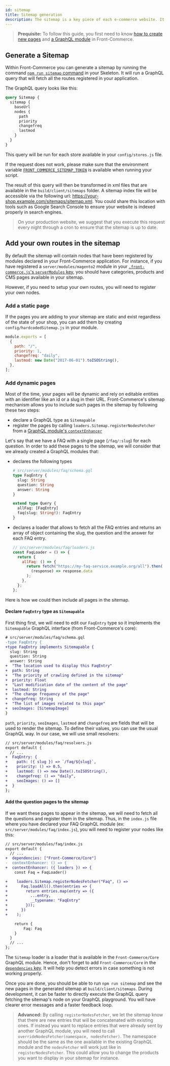 ```yaml
---
id: sitemap
title: Sitemap generation
description: The sitemap is a key piece of each e-commerce website. It allows search engines to crawl and index your pages faster, driving more visitors and potential clients. This guide explains how Front-Commerce generates sitemap and how to add your custom content to it.
---
```


> **Prequisite:** To follow this guide, you first need to know [how to create new pages](/docs/essentials/add-a-page-client-side.html) and [a GraphQL module](/docs/essentials/extend-the-graphql-schema.html) in Front-Commerce.

## Generate a Sitemap

Within Front-Commerce you can generate a sitemap by running the command [`npm run sitemap` command](/docs/reference/scripts.html#sitemap-js) in your Skeleton. It will run a GraphQL query that will fetch all the routes registered in your application.

The GraphQL query looks like this:

```graphql
query Sitemap {
  sitemap {
    baseUrl
    nodes {
      path
      priority
      changefreq
      lastmod
    }
  }
}
```

This query will be run for each store available in your `config/stores.js` file.

If the request does not work, please make sure that the environment variable [`FRONT_COMMERCE_SITEMAP_TOKEN`](/docs/reference/environment-variables.html#Sitemap) is available when running your script.

The result of this query will then be transformed in xml files that are available in the `build/client/sitemaps` folder. A sitemap index file will be accessible via the following url: https://your-shop.example.com/sitemaps/sitemap.xml. You could share this location with tools such as Google Search Console to ensure your website is indexed properly in search engines.

> On your production website, we suggest that you execute this request every night through a cron to ensure that the sitemap is up to date.

## Add your own routes in the sitemap

By default the sitemap will contain nodes that have been registered by modules declared in your Front-Commerce application. For instance, if you have registered a `server/modules/magento2` module in your [`.front-commerce.js`'s `serverModules` key](/docs/reference/front-commerce-js.html#serverModules), you should have categories, products and CMS pages available in your sitemap.

However, if you need to setup your own routes, you will need to register your own nodes.

### Add a static page

If the pages you are adding to your sitemap are static and exist regardless of the state of your shop, you can add them by creating `config/hardcodedSitemap.js` in your module.

```js
module.exports = [
  {
    path: "/",
    priority: 1,
    changefreq: "daily",
    lastmod: new Date("2017-06-01").toISOString(),
  },
];
```

### Add dynamic pages

Most of the time, your pages will be dynamic and rely on editable entities with an identifier like an id or a slug in their URL. Front-Commerce's sitemap mechanism allows you to include such pages in the sitemap by following these two steps:

- declare a GraphQL type as `Sitemapable`
- register the pages by calling `loaders.Sitemap.registerNodesFetcher` from a [GraphQL module's `contextEnhancer`](/docs/reference/graphql-module-definition.html#contextEnhancer-optional)

Let's say that we have a FAQ with a single page (`/faq/:slug`) for each question. In order to add these pages to the sitemap, we will consider that we already created a GraphQL modules that:

- declares the following types

  ```graphql
  # src/server/modules/faq/schema.gql
  type FaqEntry {
    slug: String
    question: String
    answer: String
  }

  extend type Query {
    allFaq: [FaqEntry]
    faq(slug: String!): FaqEntry
  }
  ```

- declares a loader that allows to fetch all the FAQ entries and returns an array of object containing the slug, the question and the answer for each FAQ entry.
  ```js
  // src/server/modules/faq/loaders.js
  const FaqLoader = () => {
    return {
      allFaq: () => {
        return fetch("https://my-faq-service.example.org/all").then(
          (response) => response.data
        );
      },
    };
  };
  ```

Here is how we could then include all pages in the sitemap.

#### Declare `FaqEntry` type as `Sitemapable`

First thing first, we will need to edit our `FaqEntry` type so it implements the `Sitemapable` GraphQL interface (from Front-Commerce's core):

```diff
# src/server/modules/faq/schema.gql
-type FaqEntry {
+type FaqEntry implements Sitemapable {
  slug: String
  question: String
  answer: String
+  "The location used to display this FaqEntry"
+  path: String
+  "The priority of crawling defined in the sitemap"
+  priority: Float
+  "Last modification date of the content of the page"
+  lastmod: String
+  "The change frequency of the page"
+  changefreq: String
+  "The list of images related to this page"
+  seoImages: [SitemapImage]
}
```

`path`, `priority`, `seoImages`, `lastmod` and `changefreq` are fields that will be used to render the sitemap. To define their values, you can use the usual GraphQL way. In our case, we will use small resolvers:

```diff
// src/server/modules/faq/resolvers.js
export default {
  // ...
+  FaqEntry: {
+    path: ({ slug }) => `/faq/${slug}`,
+    priority: () => 0.5,
+    lastmod: () => new Date().toISOString(),
+    changefreq: () => "daily",
+    seoImages: () => []
+  }
};
```

#### Add the question pages to the sitemap

If we want these pages to appear in the sitemap, we will need to fetch all the questions and register them in the sitemap. Thus, in the `index.js` file where you have declared your FAQ GraphQL module (ex: `src/server/modules/faq/index.js`), you will need to register your nodes like this:

```diff
// src/server/modules/faq/index.js
export default {
  // ...
+  dependencies: ["Front-Commerce/Core"]
-  contextEnhancer: () => {
+  contextEnhancer: ({ loaders }) => {
    const Faq = FaqLoader()

+    loaders.Sitemap.registerNodesFetcher("Faq", () =>
+      Faq.loadAll().then(entries => {
+        return entries.map(entry => ({
+          ...entry,
+          __typename: "FaqEntry"
+        }));
+      })
+    );

    return {
        Faq: Faq
    }
  }
  // ...
};
```

The `Sitemap` loader is a loader that is available in the `Front-Commerce/Core` GraphQL module. Hence, don't forget to add `Front-Commerce/Core` in the [`dependencies` key](/docs/reference/graphql-module-definition.html#dependencies-optional). It will help you detect errors in case something is not working properly.

Once you are done, you should be able to run `npm run sitemap` and see the new pages in the generated sitemap at `build/client/sitemaps`. During development, it can be faster to directly execute the GraphQL query fetching the sitemap's node on your GraphQL playground. You will have clearer error messages and a faster feedback loop.

> **Advanced:** By calling `registerNodesFetcher`, we let the sitemap know that there are new entries that will be concatenated with existing ones. If instead you want to replace entries that were already sent by another GraphQL module, you will need to call `overrideNodesFetcher(namespace, nodesFetcher)`. The namespace should be the same as the one available in the existing GraphQL module and the `nodesFetcher` will work just like in `registerNodesFetcher`. This could allow you to change the products you want to display in your sitemap for instance.
